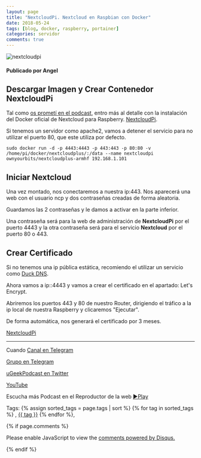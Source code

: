 ```yaml
---
layout: page
title: "NextcloudPi. Nextcloud en Raspbian con Docker"
date: 2018-05-24
tags: [blog, docker, raspberry, portainer]
categories: servidor
comments: true
---
```

![nextcloudpi](http://telegra.ph/file/ede6a2a8fbd0cbf0a9484.png)
#### Publicado por Angel

## Descargar Imagen y Crear Contenedor NextcloudPi  

Tal como [os prometí en el podcast](https://ugeek.github.io/docker-en-que-ando-liado/), entro más al detalle con la instalación del Docker oficial de Nextcloud para Raspberry. [NextcloudPi](https://ownyourbits.com/nextcloudpi/).  

Si tenemos un servidor como apache2, vamos a detener el servicio para no utilizar el puerto 80, que este utiliza por defecto.  

```
sudo docker run -d -p 4443:4443 -p 443:443 -p 80:80 -v /home/pi/docker/nextcloudplus/:/data --name nextcloudpi ownyourbits/nextcloudplus-armhf 192.168.1.101
```  


## Iniciar Nextcloud
Una vez montado, nos conectaremos a nuestra ip:443. Nos aparecerá una web con el usuario ncp y dos contraseñas creadas de forma aleatoria.  

Guardamos las 2 contraseñas y le damos a activar en la parte inferior.  

Una contraseña será para la web de administración de **NextcloudPi** por el puerto 4443 y la otra contraseña será para el servicio **Nextcloud** por el puerto 80 o 443.  

## Crear Certificado

Si no tenemos una ip pública estática, recomiendo el utilizar un servicio como [Duck DNS](https://www.duckdns.org/).  

Ahora vamos a ip::4443 y vamos a crear el certificado en el apartado: Let's Encrypt.  

Abriremos los puertos 443 y 80 de nuestro Router, dirigiendo el tráfico a la ip local de nuestra Raspberry y clicaremos "Ejecutar".  

De forma automática, nos generará el certificado por 3 meses.  

[NextcloudPi](https://ownyourbits.com/nextcloudpi/)


<!-- -------------------------------------Aquí abajo los comentarios -------------------------------------------  -->
---
Cuando 
[Canal en Telegram](https://t.me/uGeek)  

[Grupo en Telegram](https://t.me/uGeekPodcast)  

[uGeekPodcast en Twitter](https://twitter.com/ugeekpodcast)  

[YouTube](https://www.youtube.com/channel/UCVmGqdwOeswJ55IFmsYNlww)  

Escucha más Podcast en el Reproductor de la web [►Play](https://ugeek.github.io/podcasts/)  

Tags: {% assign sorted_tags = page.tags | sort %} {% for tag in sorted_tags %} , <span class="tag"><a href="/tag#{{ tag }}">{{ tag }}</a></span> {% endfor %},


{% if page.comments %}
<div id="disqus_thread"></div>
<script>

/**
*  RECOMMENDED CONFIGURATION VARIABLES: EDIT AND UNCOMMENT THE SECTION BELOW TO INSERT DYNAMIC VALUES FROM YOUR PLATFORM OR CMS.
*  LEARN WHY DEFINING THESE VARIABLES IS IMPORTANT: https://disqus.com/admin/universalcode/#configuration-variables*/
/*
var disqus_config = function () {
this.page.url = PAGE_URL;  // Replace PAGE_URL with your page's canonical URL variable
this.page.identifier = PAGE_IDENTIFIER; // Replace PAGE_IDENTIFIER with your page's unique identifier variable
};
*/
(function() { // DON'T EDIT BELOW THIS LINE
var d = document, s = d.createElement('script');
s.src = 'https://https-angelbcn-github-io-ugeek.disqus.com/embed.js';
s.setAttribute('data-timestamp', +new Date());
(d.head || d.body).appendChild(s);
})();
</script>
<noscript>Please enable JavaScript to view the <a href="https://disqus.com/?ref_noscript">comments powered by Disqus.</a></noscript>

{% endif %}

<script id="dsq-count-scr" src="//https-angelbcn-github-io-ugeek.disqus.com/count.js" async></script>
